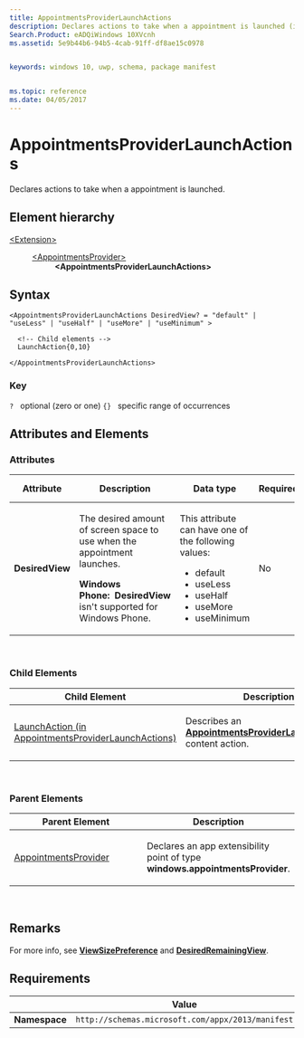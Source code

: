 ```yaml
---
title: AppointmentsProviderLaunchActions
description: Declares actions to take when a appointment is launched (in Extension/AppointmentsProvider).
Search.Product: eADQiWindows 10XVcnh
ms.assetid: 5e9b44b6-94b5-4cab-91ff-df8ae15c0978


keywords: windows 10, uwp, schema, package manifest


ms.topic: reference
ms.date: 04/05/2017
---
```


# AppointmentsProviderLaunchActions




Declares actions to take when a appointment is launched.

## Element hierarchy

<dl>
<dt><a href="element-extension.md">&lt;Extension&gt;</a></dt>
<dd>
<dl>
<dt><a href="element-appointmentsprovider.md">&lt;AppointmentsProvider&gt;</a></dt>
<dd><b>&lt;AppointmentsProviderLaunchActions&gt;</b></dd>
</dl>
</dd>
</dl>

## Syntax

``` syntax
<AppointmentsProviderLaunchActions DesiredView? = "default" | "useLess" | "useHalf" | "useMore" | "useMinimum" >

  <!-- Child elements -->
  LaunchAction{0,10}

</AppointmentsProviderLaunchActions>
```

### Key

`?`   optional (zero or one)
`{}`   specific range of occurrences
## Attributes and Elements


### Attributes

<table>
<colgroup>
<col width="20%" />
<col width="20%" />
<col width="20%" />
<col width="20%" />
<col width="20%" />
</colgroup>
<thead>
<tr class="header">
<th>Attribute</th>
<th>Description</th>
<th>Data type</th>
<th>Required</th>
<th>Default value</th>
</tr>
</thead>
<tbody>
<tr class="odd">
<td><strong>DesiredView</strong></td>
<td><p>The desired amount of screen space to use when the appointment launches.</p>
<p><strong>Windows Phone:  DesiredView</strong> isn't supported for Windows Phone.</p></td>
<td><p>This attribute can have one of the following values:</p>
<ul>
<li>default</li>
<li>useLess</li>
<li>useHalf</li>
<li>useMore</li>
<li>useMinimum</li>
</ul></td>
<td>No</td>
<td></td>
</tr>
</tbody>
</table>

 

### Child Elements

<table>
<colgroup>
<col width="50%" />
<col width="50%" />
</colgroup>
<thead>
<tr class="header">
<th>Child Element</th>
<th>Description</th>
</tr>
</thead>
<tbody>
<tr class="odd">
<td><a href="element-1-launchaction.md">LaunchAction (in AppointmentsProviderLaunchActions)</a> </td>
<td><p>Describes an <a href="element-appointmentsproviderlaunchactions.md"><strong>AppointmentsProviderLaunchActions</strong></a>  content action.</p></td>
</tr>
</tbody>
</table>

 

### Parent Elements

<table>
<colgroup>
<col width="50%" />
<col width="50%" />
</colgroup>
<thead>
<tr class="header">
<th>Parent Element</th>
<th>Description</th>
</tr>
</thead>
<tbody>
<tr class="odd">
<td><a href="element-appointmentsprovider.md">AppointmentsProvider</a> </td>
<td><p>Declares an app extensibility point of type <strong>windows.appointmentsProvider</strong>.</p></td>
</tr>
</tbody>
</table>

 

## Remarks

For more info, see [**ViewSizePreference**](/uwp/api/Windows.UI.ViewManagement.ViewSizePreference) and [**DesiredRemainingView**](/uwp/api/Windows.System.LauncherOptions).

## Requirements

|               |      Value                                                       |
|---------------|-------------------------------------------------------------|
| **Namespace** | `http://schemas.microsoft.com/appx/2013/manifest` |

 

 
